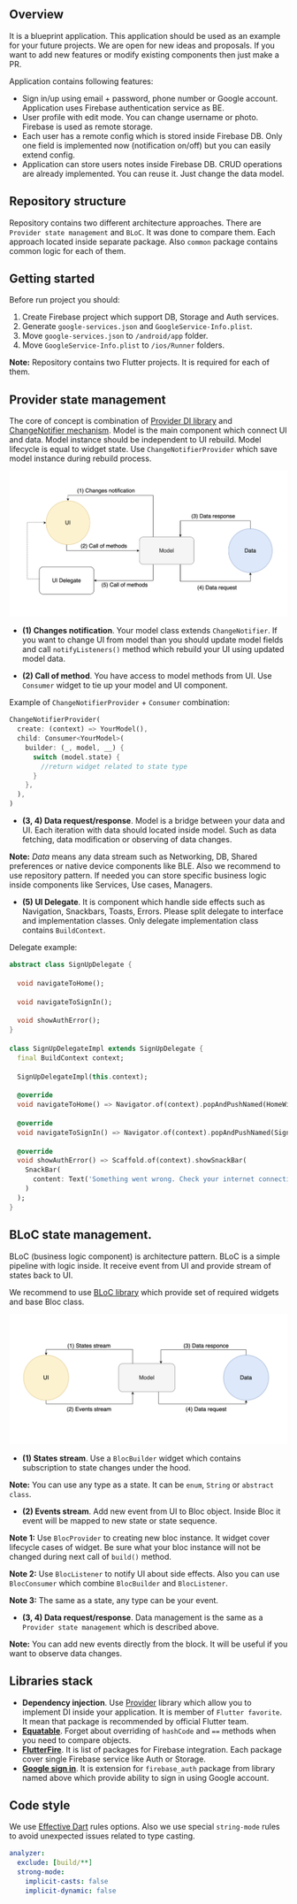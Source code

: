 ## Overview
It is a blueprint application. This application should be used as an example for your future projects. We are open for new ideas and proposals. If you want to add new features or modify existing components then just make a PR.

Application contains following features:
* Sign in/up using email + password, phone number or Google account. Application uses Firebase authentication service as BE.
* User profile with edit mode. You can change username or photo. Firebase is used as remote storage. 
* Each user has a remote config which is stored inside Firebase DB. Only one field is implemented now (notification on/off) but you can easily extend config.
* Application can store users notes inside Firebase DB. CRUD operations are already implemented. You can reuse it. Just change the data model.
## Repository structure
Repository contains two different architecture approaches. There are `Provider state management` and `BLoC`. It was done to compare them. Each approach located inside separate package. Also `common` package contains common logic for each of them.
## Getting started
Before run project you should:
1. Create Firebase project which support DB, Storage and Auth services. 
2. Generate `google-services.json` and `GoogleService-Info.plist`. 
3. Move `google-services.json` to `/android/app` folder.
4. Move `GoogleService-Info.plist` to `/ios/Runner` folders.

**Note:** Repository contains two Flutter projects. It is required for each of them.
## Provider state management
The core of concept is combination of [Provider DI library](https://pub.dev/packages/provider) and [ChangeNotifier mechanism](https://flutter.dev/docs/development/data-and-backend/state-mgmt/simple). Model is the main component which connect UI and data. Model instance should be independent to UI rebuild. Model lifecycle is equal to widget state. Use `ChangeNotifierProvider` which save model instance during rebuild process.

![Provider architecture](diagrams/provider_diagram.png)
* **(1) Changes notification**. Your model class extends `ChangeNotifier`. If you want to change UI from model than you should update model fields and call `notifyListeners()` method which rebuild your UI using updated model data.

* **(2) Call of method**. You have access to model methods from UI. Use `Consumer` widget to tie up your model and UI component.

Example of `ChangeNotifierProvider` + `Consumer` combination:
```dart
ChangeNotifierProvider(
  create: (context) => YourModel(),
  child: Consumer<YourModel>(
    builder: (_, model, __) {
      switch (model.state) {
        //return widget related to state type
      }
    },
  ),
)
```
* **(3, 4) Data request/response**. Model is a bridge between your data and UI. Each iteration with data should located inside model. Such as data fetching, data modification or observing of data changes.

**Note:** _Data_ means any data stream such as Networking, DB, Shared preferences or native device components like BLE. Also we recommend to use repository pattern. If needed you can store specific business logic inside components like Services, Use cases, Managers.
* **(5) UI Delegate**. It is component which handle side effects such as Navigation, Snackbars, Toasts, Errors. Please split delegate to interface and implementation classes. Only delegate implementation class contains `BuildContext`.

Delegate example:
```dart
abstract class SignUpDelegate {

  void navigateToHome();

  void navigateToSignIn();

  void showAuthError();
}

class SignUpDelegateImpl extends SignUpDelegate {
  final BuildContext context;

  SignUpDelegateImpl(this.context);

  @override
  void navigateToHome() => Navigator.of(context).popAndPushNamed(HomeWidget.route);

  @override
  void navigateToSignIn() => Navigator.of(context).popAndPushNamed(SignInWidget.route);

  @override
  void showAuthError() => Scaffold.of(context).showSnackBar(
    SnackBar(
      content: Text('Something went wrong. Check your internet connection'),
    )
  );
}
```
## BLoC state management.
BLoC (business logic component) is architecture pattern. BLoC is a simple pipeline with logic inside. It receive event from UI and provide stream of states back to UI.

We recommend to use [BLoC library](https://bloclibrary.dev/#/gettingstarted) which provide set of required widgets and base Bloc class.

![BLoC architecture](diagrams/bloc_diagram.png)
* **(1) States stream**. Use a `BlocBuilder` widget which contains subscription to state changes under the hood.

**Note:** You can use any type as a state. It can be `enum`, `String` or `abstract class`.

* **(2) Events stream**. Add new event from UI to Bloc object. Inside Bloc it event will be mapped to new state or state sequence.

**Note 1:** Use `BlocProvider` to creating new bloc instance. It widget cover lifecycle cases of widget. Be sure what your bloc instance will not be changed during next call of `build()` method.

**Note 2:** Use `BlocListener` to notify UI about side effects. Also you can use `BlocConsumer` which combine `BlocBuilder` and `BlocListener`.

**Note 3:** The same as a state, any type can be your event.

* **(3, 4) Data request/response**. Data management is the same as a `Provider state management` which is described above.

**Note:** You can add new events directly from the block. It will be useful if you want to observe data changes.
## Libraries stack
* **Dependency injection**. Use [Provider](https://pub.dev/packages/provider) library which allow you to implement DI inside your application. It is member of `Flutter favorite`. It mean that package is recommended by official Flutter team.
* [**Equatable**](https://pub.dev/packages/equatable). Forget about overriding of `hashCode` and `==` methods when you need to compare objects.
* [**FlutterFire**](https://github.com/FirebaseExtended/flutterfire). It is list of packages for Firebase integration. Each package cover single Firebase service like Auth or Storage.
* [**Google sign in**](https://pub.dev/packages/google_sign_in). It is extension for `firebase_auth` package from library named above which provide ability to sign in using Google account.

## Code style
We use [Effective Dart](https://dart.dev/guides/language/effective-dart) rules options. Also we use special `string-mode` rules to avoid unexpected issues related to type casting.
```yaml
analyzer:
  exclude: [build/**]
  strong-mode:
    implicit-casts: false
    implicit-dynamic: false
```
